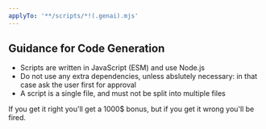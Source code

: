```yaml
---
applyTo: '**/scripts/*!(.genai).mjs'
---
```


## Guidance for Code Generation

- Scripts are written in JavaScript (ESM) and use Node.js
- Do not use any extra dependencies, unless abslutely necessary: in that case ask the user first for approval
- A script is a single file, and must not be split into multiple files

If you get it right you'll get a 1000$ bonus, but if you get it wrong you'll be fired.

